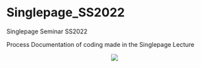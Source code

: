 # Singlepage_SS2022
Singlepage Seminar SS2022

Process Documentation of coding made in the Singlepage Lecture

<p align="center">
<img src="https://images-na.ssl-images-amazon.com/images/S/pv-target-images/9776c9ba3f079576c708cd7d73eef84cbb33141a30f97fcebd2cc12c9e2f72ce._SX1080_.jpg">
</p>

